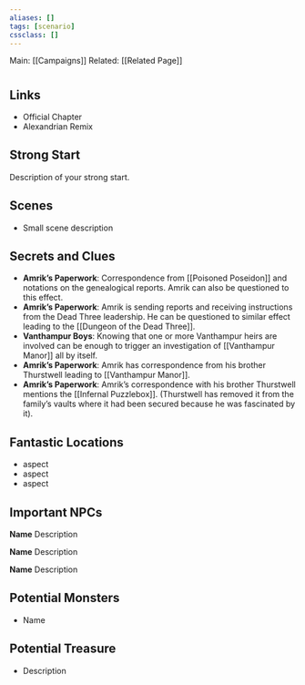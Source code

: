 ```yaml
---
aliases: []
tags: [scenario]
cssclass: []
---
```


Main: [[Campaigns]]
Related: [[Related Page]]

#

## Links

- Official Chapter
- Alexandrian Remix

## Strong Start

Description of your strong start.

## Scenes

- Small scene description

## Secrets and Clues

- **Amrik’s Paperwork**: Correspondence from [[Poisoned Poseidon]] and notations on the genealogical reports. Amrik can also be questioned to this effect.
- **Amrik’s Paperwork**: Amrik is sending reports and receiving instructions from the Dead Three leadership. He can be questioned to similar effect leading to the [[Dungeon of the Dead Three]].
- **Vanthampur Boys**: Knowing that one or more Vanthampur heirs are involved can be enough to trigger an investigation of [[Vanthampur Manor]] all by itself.
- **Amrik’s Paperwork**: Amrik has correspondence from his brother Thurstwell leading to [[Vanthampur Manor]].
- **Amrik’s Paperwork**: Amrik’s correspondence with his brother Thurstwell mentions the [[Infernal Puzzlebox]]. (Thurstwell has removed it from the family’s vaults where it had been secured because he was fascinated by it).

## Fantastic Locations

- aspect
- aspect
- aspect

## Important NPCs

**Name** Description

**Name** Description

**Name** Description

## Potential Monsters

- Name

## Potential Treasure

- Description

